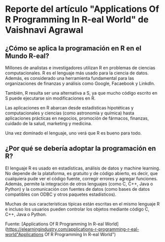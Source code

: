 # Reporte del artículo "Applications Of R Programming In R-eal World" de Vaishnavi Agrawal

## ¿Cómo se aplica la programación en R en el Mundo R-eal?

Millones de analistas e investigadores utilizan R en problemas de ciencias computacionales. R es el lenguaje más usado para la ciencia de datos. Además, es considerado una herramienta fundamental para las organizaciones de finanzas y análisis como Google, Facaebook y LinkdIn.

También, R resulta ser una alternativa a S, ya que mucho código escrito en S puede ejecutarse sin modificaciones en R.

Las aplicaciones en R abarcan desde estadísticas hipotéticas y computacionales y ciencias (como astronomía y química) hasta aplicaciones prácticas en negocios, promoción de fármacos, finanzas, cuidado de la salud, marketing y medicina.

Una vez dominado el lenguaje, uno verá que R es bueno para todo.

## ¿Por qué se debería adoptar la programación en R?

El lenguaje R es usado en estadísticas, análisis de datos y machine learning. No depende de la plataforma, es gratuito y de código abierto, es decir, que cualquiera pude ver el código fuente, corregir errores y agregar funciones. Además, permite la integración de otros lenguajes (como C, C++, Java o Python) y la comunicación con fuentes de datos (como bases de datos compatibles con ODBC y otros paquetes estadísticos).

Muchas de sus características típicas están escritas en el mismo lenguaje R e incluso los usuarios pueden controlar los objetos mediante código C, C++, Java o Python.

Fuente: [Applications Of R Programming In R-eal World](https://elearningindustry.com/applications-r-programming-r-eal-world"Applications Of R Programming In R-eal World")

